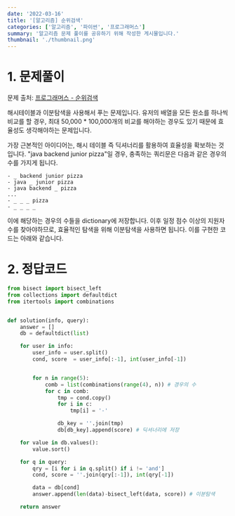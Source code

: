 ```yaml
---
date: '2022-03-16'
title: '[알고리즘] 순위검색'
categories: ['알고리즘', '파이썬', '프로그래머스']
summary: '알고리즘 문제 풀이를 공유하기 위해 작성한 게시물입니다.'
thumbnail: './thumbnail.png'
---
```


# 1. 문제풀이

문제 출처: [프로그래머스 - 순위검색](https://www.acmicpc.net/problem/12015)

해시테이블과 이분탐색을 사용해서 푸는 문제입니다. 유저의 배열을 모든 원소를 하나씩 비교를 할 경우, 최대 50,000 \* 100,000개의 비교를 해야하는 경우도 있기 때문에 효율성도 생각해야하는 문제입니다.

가장 근본적인 아이디어는, 해시 테이블 즉 딕셔너리를 활용하여 효율성을 확보하는 것 입니다.
"java backend junior pizza"일 경우, 충족하는 쿼리문은 다음과 같은 경우의 수를 가지게 됩니다.

```
- _ backend junior pizza
- java _ junior pizza
- java backend _ pizza
...
- _ _ _ pizza
- _ _ _ _
```

이에 해당하는 경우의 수들을 dictionary에 저장합니다.
이후 일정 점수 이상의 지원자 수를 찾아야하므로, 효율적인 탐색을 위해 이분탐색을 사용하면 됩니다. 이를 구현한 코드는 아래와 같습니다.

# 2. 정답코드

```python
from bisect import bisect_left
from collections import defaultdict
from itertools import combinations


def solution(info, query):
    answer = []
    db = defaultdict(list)

    for user in info:
        user_info = user.split()
        cond, score  = user_info[:-1], int(user_info[-1])


        for n in range(5):
            comb = list(combinations(range(4), n)) # 경우의 수
            for c in comb:
                tmp = cond.copy()
                for i in c:
                    tmp[i] = '-'

                db_key = ''.join(tmp)
                db[db_key].append(score) # 딕셔너리에 저장

    for value in db.values():
        value.sort()

    for q in query:
        qry = [i for i in q.split() if i != 'and']
        cond, score = ''.join(qry[:-1]), int(qry[-1])

        data = db[cond]
        answer.append(len(data)-bisect_left(data, score)) # 이분탐색

    return answer
```
